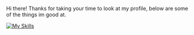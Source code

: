 Hi there! Thanks for taking your time to look at my profile, below are some of the things im good at.

[![My Skills](https://skillicons.dev/icons?i=discordjs,nodejs,mongodb)](https://skillicons.dev)
